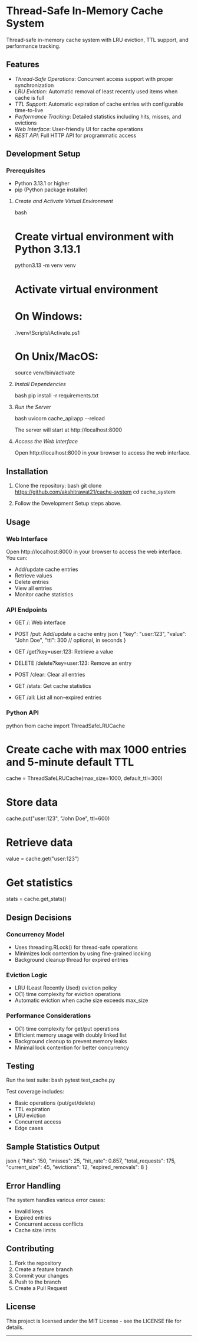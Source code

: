 # Thread-Safe In-Memory Cache System

Thread-safe in-memory cache system with LRU eviction, TTL support, and performance tracking.

## Features

- *Thread-Safe Operations*: Concurrent access support with proper synchronization
- *LRU Eviction*: Automatic removal of least recently used items when cache is full
- *TTL Support*: Automatic expiration of cache entries with configurable time-to-live
- *Performance Tracking*: Detailed statistics including hits, misses, and evictions
- *Web Interface*: User-friendly UI for cache operations
- *REST API*: Full HTTP API for programmatic access

## Development Setup

### Prerequisites
- Python 3.13.1 or higher
- pip (Python package installer)

1. *Create and Activate Virtual Environment*

   bash
   # Create virtual environment with Python 3.13.1
   python3.13 -m venv venv

   # Activate virtual environment
   # On Windows:
   .\venv\Scripts\Activate.ps1
   # On Unix/MacOS:
   source venv/bin/activate
   

2. *Install Dependencies*

   bash
   pip install -r requirements.txt
   

3. *Run the Server*

   bash
   uvicorn cache_api:app --reload
   

   The server will start at http://localhost:8000

4. *Access the Web Interface*

   Open http://localhost:8000 in your browser to access the web interface.

## Installation

1. Clone the repository:
bash
git clone https://github.com/akshitrawat21/cache-system
cd cache_system


2. Follow the Development Setup steps above.

## Usage

### Web Interface

Open http://localhost:8000 in your browser to access the web interface. You can:
- Add/update cache entries
- Retrieve values
- Delete entries
- View all entries
- Monitor cache statistics

### API Endpoints

- GET /: Web interface
- POST /put: Add/update a cache entry
  json
  {
    "key": "user:123",
    "value": "John Doe",
    "ttl": 300  // optional, in seconds
  }
  
- GET /get?key=user:123: Retrieve a value
- DELETE /delete?key=user:123: Remove an entry
- POST /clear: Clear all entries
- GET /stats: Get cache statistics
- GET /all: List all non-expired entries

### Python API

python
from cache import ThreadSafeLRUCache

# Create cache with max 1000 entries and 5-minute default TTL
cache = ThreadSafeLRUCache(max_size=1000, default_ttl=300)

# Store data
cache.put("user:123", "John Doe", ttl=600)

# Retrieve data
value = cache.get("user:123")

# Get statistics
stats = cache.get_stats()


## Design Decisions

### Concurrency Model
- Uses threading.RLock() for thread-safe operations
- Minimizes lock contention by using fine-grained locking
- Background cleanup thread for expired entries

### Eviction Logic
- LRU (Least Recently Used) eviction policy
- O(1) time complexity for eviction operations
- Automatic eviction when cache size exceeds max_size

### Performance Considerations
- O(1) time complexity for get/put operations
- Efficient memory usage with doubly linked list
- Background cleanup to prevent memory leaks
- Minimal lock contention for better concurrency

## Testing

Run the test suite:
bash
pytest test_cache.py


Test coverage includes:
- Basic operations (put/get/delete)
- TTL expiration
- LRU eviction
- Concurrent access
- Edge cases

## Sample Statistics Output

json
{
    "hits": 150,
    "misses": 25,
    "hit_rate": 0.857,
    "total_requests": 175,
    "current_size": 45,
    "evictions": 12,
    "expired_removals": 8
}


## Error Handling

The system handles various error cases:
- Invalid keys
- Expired entries
- Concurrent access conflicts
- Cache size limits

## Contributing

1. Fork the repository
2. Create a feature branch
3. Commit your changes
4. Push to the branch
5. Create a Pull Request

## License

This project is licensed under the MIT License - see the LICENSE file for details.

---